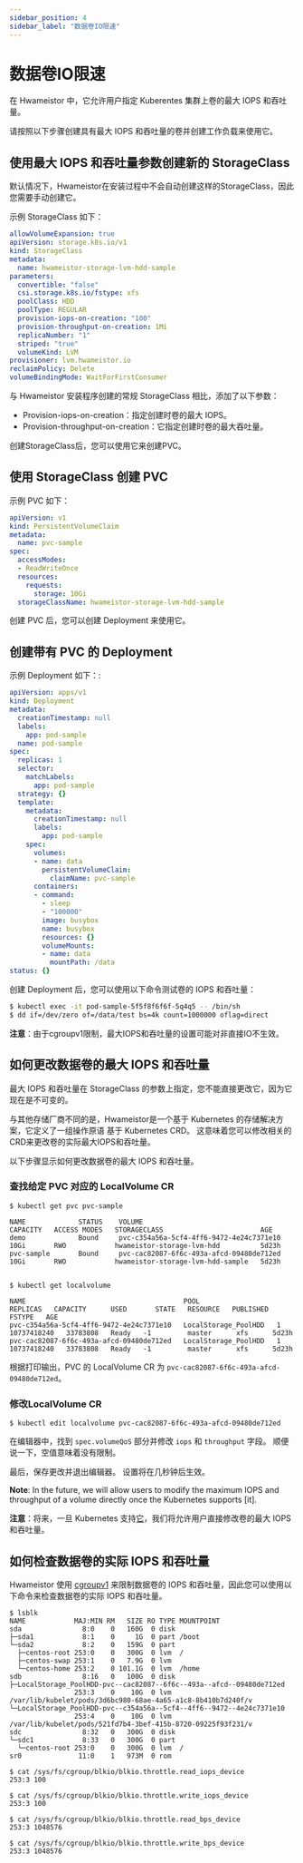 ```yaml
---
sidebar_position: 4
sidebar_label: "数据卷IO限速"
---
```


# 数据卷IO限速

在 Hwameistor 中，它允许用户指定 Kuberentes 集群上卷的最大 IOPS 和吞吐量。

请按照以下步骤创建具有最大 IOPS 和吞吐量的卷并创建工作负载来使用它。

## 使用最大 IOPS 和吞吐量参数创建新的 StorageClass

默认情况下，Hwameistor在安装过程中不会自动创建这样的StorageClass，因此您需要手动创建它。

示例 StorageClass 如下：

```yaml
allowVolumeExpansion: true
apiVersion: storage.k8s.io/v1
kind: StorageClass
metadata:
  name: hwameistor-storage-lvm-hdd-sample
parameters:
  convertible: "false"
  csi.storage.k8s.io/fstype: xfs
  poolClass: HDD
  poolType: REGULAR
  provision-iops-on-creation: "100"
  provision-throughput-on-creation: 1Mi
  replicaNumber: "1"
  striped: "true"
  volumeKind: LVM
provisioner: lvm.hwameistor.io
reclaimPolicy: Delete
volumeBindingMode: WaitForFirstConsumer
```

与 Hwameistor 安装程序创建的常规 StorageClass 相比，添加了以下参数：

- Provision-iops-on-creation：指定创建时卷的最大 IOPS。
- Provision-throughput-on-creation：它指定创建时卷的最大吞吐量。

创建StorageClass后，您可以使用它来创建PVC。

## 使用 StorageClass 创建 PVC

示例 PVC 如下：

```yaml
apiVersion: v1
kind: PersistentVolumeClaim
metadata:
  name: pvc-sample
spec:
  accessModes:
  - ReadWriteOnce
  resources:
    requests:
      storage: 10Gi
  storageClassName: hwameistor-storage-lvm-hdd-sample
```

创建 PVC 后，您可以创建 Deployment 来使用它。

## 创建带有 PVC 的 Deployment

示例 Deployment 如下：:

```yaml
apiVersion: apps/v1
kind: Deployment
metadata:
  creationTimestamp: null
  labels:
    app: pod-sample
  name: pod-sample
spec:
  replicas: 1
  selector:
    matchLabels:
      app: pod-sample
  strategy: {}
  template:
    metadata:
      creationTimestamp: null
      labels:
        app: pod-sample
    spec:
      volumes:
      - name: data
        persistentVolumeClaim:
          claimName: pvc-sample
      containers:
      - command:
        - sleep
        - "100000"
        image: busybox
        name: busybox
        resources: {}
        volumeMounts:
        - name: data
          mountPath: /data
status: {}
```

创建 Deployment 后，您可以使用以下命令测试卷的 IOPS 和吞吐量：

```bash
$ kubectl exec -it pod-sample-5f5f8f6f6f-5q4q5 -- /bin/sh
$ dd if=/dev/zero of=/data/test bs=4k count=1000000 oflag=direct
```

**注意**：由于cgroupv1限制，最大IOPS和吞吐量的设置可能对非直接IO不生效。

## 如何更改数据卷的最大 IOPS 和吞吐量

最大 IOPS 和吞吐量在 StorageClass 的参数上指定，您不能直接更改它，因为它现在是不可变的。

与其他存储厂商不同的是，Hwameistor是一个基于 Kubernetes 的存储解决方案，它定义了一组操作原语
基于 Kubernetes CRD。 这意味着您可以修改相关的CRD来更改卷的实际最大IOPS和吞吐量。

以下步骤显示如何更改数据卷的最大 IOPS 和吞吐量。

### 查找给定 PVC 对应的 LocalVolume CR

```
$ kubectl get pvc pvc-sample

NAME             STATUS    VOLUME                                     CAPACITY   ACCESS MODES   STORAGECLASS                        AGE
demo             Bound     pvc-c354a56a-5cf4-4ff6-9472-4e24c7371e10   10Gi       RWO            hwameistor-storage-lvm-hdd          5d23h
pvc-sample       Bound     pvc-cac82087-6f6c-493a-afcd-09480de712ed   10Gi       RWO            hwameistor-storage-lvm-hdd-sample   5d23h


$ kubectl get localvolume

NAME                                       POOL                   REPLICAS   CAPACITY      USED       STATE   RESOURCE   PUBLISHED   FSTYPE   AGE
pvc-c354a56a-5cf4-4ff6-9472-4e24c7371e10   LocalStorage_PoolHDD   1          10737418240   33783808   Ready   -1         master      xfs      5d23h
pvc-cac82087-6f6c-493a-afcd-09480de712ed   LocalStorage_PoolHDD   1          10737418240   33783808   Ready   -1         master      xfs      5d23h
```

根据打印输出，PVC 的 LocalVolume CR 为 `pvc-cac82087-6f6c-493a-afcd-09480de712ed`。

### 修改LocalVolume CR

```
$ kubectl edit localvolume pvc-cac82087-6f6c-493a-afcd-09480de712ed
```

在编辑器中，找到 `spec.volumeQoS` 部分并修改 `iops` 和 `throughput` 字段。 顺便说一下，空值意味着没有限制。

最后，保存更改并退出编辑器。 设置将在几秒钟后生效。

**Note**: In the future, we will allow users to modify the maximum IOPS and throughput of a volume directly once the Kubernetes supports [it].

**注意**：将来，一旦 Kubernetes 支持[它](https://github.com/kubernetes/enhancements/tree/master/keps/sig-storage/3751-volume-attributes-class#motivation)，我们将允许用户直接修改卷的最大 IOPS 和吞吐量。

## 如何检查数据卷的实际 IOPS 和吞吐量

Hwameistor 使用 [cgroupv1](https://www.kernel.org/doc/Documentation/cgroup-v1/blkio-controller.txt) 来限制数据卷的 IOPS 和吞吐量，因此您可以使用以下命令来检查数据卷的实际 IOPS 和吞吐量。

```
$ lsblk
NAME            MAJ:MIN RM   SIZE RO TYPE MOUNTPOINT
sda               8:0    0   160G  0 disk
├─sda1            8:1    0     1G  0 part /boot
└─sda2            8:2    0   159G  0 part
  ├─centos-root 253:0    0   300G  0 lvm  /
  ├─centos-swap 253:1    0   7.9G  0 lvm
  └─centos-home 253:2    0 101.1G  0 lvm  /home
sdb               8:16   0   100G  0 disk
├─LocalStorage_PoolHDD-pvc--cac82087--6f6c--493a--afcd--09480de712ed
                253:3    0    10G  0 lvm  /var/lib/kubelet/pods/3d6bc980-68ae-4a65-a1c8-8b410b7d240f/v
└─LocalStorage_PoolHDD-pvc--c354a56a--5cf4--4ff6--9472--4e24c7371e10
                253:4    0    10G  0 lvm  /var/lib/kubelet/pods/521fd7b4-3bef-415b-8720-09225f93f231/v
sdc               8:32   0   300G  0 disk
└─sdc1            8:33   0   300G  0 part
  └─centos-root 253:0    0   300G  0 lvm  /
sr0              11:0    1   973M  0 rom

$ cat /sys/fs/cgroup/blkio/blkio.throttle.read_iops_device
253:3 100

$ cat /sys/fs/cgroup/blkio/blkio.throttle.write_iops_device
253:3 100

$ cat /sys/fs/cgroup/blkio/blkio.throttle.read_bps_device
253:3 1048576

$ cat /sys/fs/cgroup/blkio/blkio.throttle.write_bps_device
253:3 1048576
```